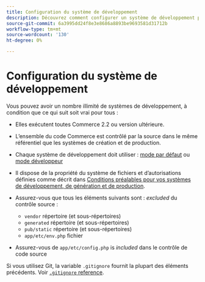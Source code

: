 ```yaml
---
title: Configuration du système de développement
description: Découvrez comment configurer un système de développement pour l’application Commerce.
source-git-commit: 6a3995dd24f8e3e8686a8893be9693581d31712b
workflow-type: tm+mt
source-wordcount: '130'
ht-degree: 0%

---
```



# Configuration du système de développement

Vous pouvez avoir un nombre illimité de systèmes de développement, à condition que ce qui suit soit vrai pour tous :

- Elles exécutent toutes Commerce 2.2 ou version ultérieure.
- L’ensemble du code Commerce est contrôlé par la source dans le même référentiel que les systèmes de création et de production.
- Chaque système de développement doit utiliser : [mode par défaut](../bootstrap/application-modes.md#default-mode) ou [mode développeur](../bootstrap/application-modes.md#developer-mode)
- Il dispose de la propriété du système de fichiers et d’autorisations définies comme décrit dans [Conditions préalables pour vos systèmes de développement, de génération et de production](../deployment/technical-details.md).
- Assurez-vous que tous les éléments suivants sont : _excluded_ du contrôle source :

   - `vendor` répertoire (et sous-répertoires)
   - `generated` répertoire (et sous-répertoires)
   - `pub/static` répertoire (et sous-répertoires)
   - `app/etc/env.php` fichier

- Assurez-vous de `app/etc/config.php` is _included_ dans le contrôle de code source

Si vous utilisez Git, la variable `.gitignore` fournit la plupart des éléments précédents. Voir [`.gitignore` reference](../reference/config-reference-gitignore.md).
